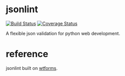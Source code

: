 # jsonlint
[![Build Status](https://travis-ci.org/tangwz/jsonlint.svg?branch=master)](https://travis-ci.org/tangwz/jsonlint)
[![Coverage Status](https://coveralls.io/repos/github/tangwz/jsonlint/badge.svg?branch=master)](https://coveralls.io/github/tangwz/jsonlint?branch=master)

A flexible json validation for python web development.

# reference
jsonlint built on [wtforms](https://github.com/wtforms/wtforms).

